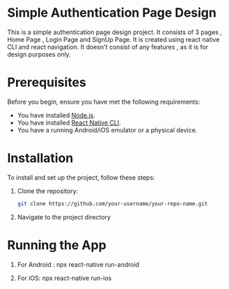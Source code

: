 # Simple Authentication Page Design
This is a simple authentication page design project. It consists of 3 pages , Home Page , Login Page and SignUp Page. It is created using react native CLI and react navigation. It doesn't consist of any features , as it is for design purposes only.

# Prerequisites
Before you begin, ensure you have met the following requirements:

- You have installed [Node.js](https://nodejs.org/).
- You have installed [React Native CLI](https://reactnative.dev/docs/environment-setup).
- You have a running Android/iOS emulator or a physical device.

# Installation

To install and set up the project, follow these steps:

1. Clone the repository:
   ```bash
   git clone https://github.com/your-username/your-repo-name.git

2. Navigate to the project directory







# Running the App

1. For Android : npx react-native run-android

2. For iOS: npx react-native run-ios